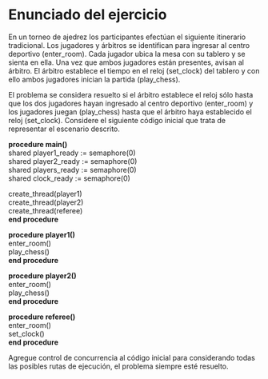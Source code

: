 # Enunciado del ejercicio

En un torneo de ajedrez los participantes efectúan el siguiente itinerario tradicional. Los jugadores y árbitros se identifican para ingresar al centro deportivo (enter_room). Cada jugador ubica la mesa con su tablero y se sienta en ella. Una vez que ambos jugadores están presentes, avisan al árbitro. El árbitro establece el tiempo en el reloj (set_clock) del tablero y con ello ambos jugadores inician la partida (play_chess).

El problema se considera resuelto si el árbitro establece el reloj sólo hasta que los dos jugadores hayan ingresado al centro deportivo (enter_room) y los jugadores juegan (play_chess) hasta que el árbitro haya establecido el reloj (set_clock). Considere el siguiente código inicial que trata de representar el escenario descrito.

**procedure main()** <br>
  shared player1_ready := semaphore(0) <br>
  shared player2_ready := semaphore(0) <br>
  shared players_ready := semaphore(0) <br>
  shared clock_ready := semaphore(0) <br>

  create_thread(player1) <br>
  create_thread(player2) <br>
  create_thread(referee) <br>
**end procedure** <br>

**procedure player1()** <br>
  enter_room() <br>
  play_chess() <br>
**end procedure** <br>

**procedure player2()** <br>
  enter_room() <br>
  play_chess() <br>
**end procedure**

**procedure referee()** <br>
  enter_room() <br>
  set_clock() <br>
**end procedure** <br>

Agregue control de concurrencia al código inicial para considerando todas las posibles rutas de ejecución, el problema siempre esté resuelto.
